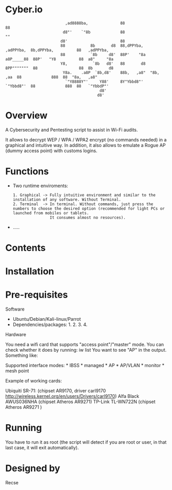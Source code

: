 # Cyber.io

                              ,ad8888ba,              88                                           88               
                             d8"'    `"8b             88                                           ""               
                            d8'                       88                                                            
                            88           8b       d8  88,dPPYba,    ,adPPYba,  8b,dPPYba,          88   ,adPPYba,   
                            88           `8b     d8'  88P'    "8a  a8P_____88  88P'   "Y8          88  a8"     "8a  
                            Y8,           `8b   d8'   88       d8  8PP"""""""  88                  88  8b       d8  
                             Y8a.    .a8P  `8b,d8'    88b,   ,a8"  "8b,   ,aa  88             888  88  "8a,   ,a8"  
                              `"Y8888Y"'     Y88'     8Y"Ybbd8"'    `"Ybbd8"'  88             888  88   `"YbbdP"'   
                                             d8'                                                                    
                                            d8'   
                
                
                
# Overview

A Cybersecurity and Pentesting script to assist in Wi-Fi audits.  

It allows to decrypt WEP / WPA / WPA2 encrypt (no commands needed) in a graphical and intuitive way. 
In addition, it also allows to emulate a Rogue AP (dummy access point) with customs logins.

# Functions
- Two runtime enviroments:

      1. Graphical -> Fully intuitive environment and similar to the installation of any software. Without Terminal.
      2. Terminal  -> In terminal. Without commands, just press the numbers to choose the desired option (recommended for light PCs or launched from mobiles or tablets. 
                      It consumes almost no resources).

- .....
  
# Contents

# Installation

# Pre-requisites

Software

- Ubuntu/Debian/Kali-linux/Parrot
- Dependencies/packages:
    1. 
    2.
    3.
    4.
  

Hardware

You need a wifi card that supports "access point"/"master" mode. You can check whether it does by running: iw list You want to see "AP" in the output. Something like:

Supported interface modes:
         * IBSS
         * managed
         * AP
         * AP/VLAN
         * monitor
         * mesh point

Example of working cards:

Ubiquiti SR-71: (chipset AR9170, driver carl9170 http://wireless.kernel.org/en/users/Drivers/carl9170)
Alfa Black AWUS036NHA (chipset Atheros AR9271)
TP-Link TL-WN722N (chipset Atheros AR9271 )


# Running

You have to run it as root (the script will detect if you are root or user, in that last case, it will exit automatically).

# Designed by
Recse
